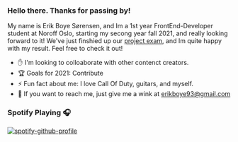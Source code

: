 ### Hello there. Thanks for passing by!



My name is Erik Boye Sørensen, and Im a 1st year FrontEnd-Developer student at Noroff Oslo, starting my secong year fall 2021, and really looking forward to it! We've just finshied up our [project exam](https://elated-curran-68d5fd.netlify.app/ "Erik Exam"), and Im quite happy with my result. Feel free to check it out!

- :raised_hand: I'm looking to colloaborate with other contenct creators.
- :trophy: Goals for 2021: Contribute
- ⚡ Fun fact about me: I love Call Of Duty, guitars, and myself.</br>
- 💬 If you want to reach me, just give me a wink at erikboye93@gmail.com


### Spotify Playing 🎧

[![spotify-github-profile](https://spotify-github-profile.vercel.app/api/view?uid=erik_1337&cover_image=true&theme=natemoo-re)](https://github.com/kittinan/spotify-github-profile)

